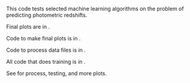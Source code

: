 This code tests selected machine learning algorithms on the problem of predicting photometric redshifts.

Final plots are in [](data/errors_plots/).

Code to make final plots is in [](data/plot_errors.py).

Code to process data files is in [](data/data_proc.py).

All code that does training is in [](matlab/).

See [](matlab/pipeline.md) for process, testing, and more plots.
